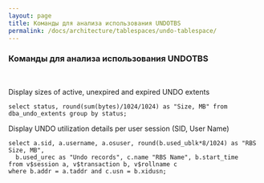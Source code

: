 ```yaml
---
layout: page
title: Команды для анализа использования UNDOTBS
permalink: /docs/architecture/tablespaces/undo-tablespace/
---
```



<h3>Команды для анализа использования UNDOTBS</h3><br/>

Display sizes of active, unexpired and expired UNDO extents

    select status, round(sum(bytes)/1024/1024) as "Size, MB" from dba_undo_extents group by status;


Display UNDO utilization details per user session (SID, User Name)

    select a.sid, a.username, a.osuser, round(b.used_ublk*8/1024) as "RBS Size, MB",
      b.used_urec as "Undo records", c.name "RBS Name", b.start_time
    from v$session a, v$transaction b, v$rollname c
    where b.addr = a.taddr and c.usn = b.xidusn;
